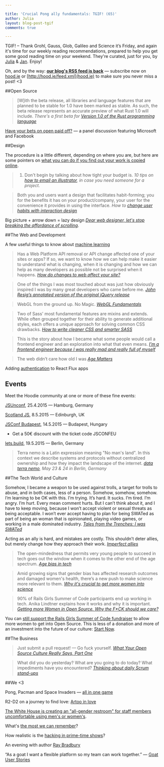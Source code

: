 ```yaml
---

title: 'Crucial Pong ally fundamentals: TGIF! (65)'
author: Julia
layout: blog-post-tgif
comments: true

---
```



TGIF! – Thank Grohl, Gauss, Glob, Galileo and Science it’s Friday, and again it's time for our weekly reading recommendations, prepared to help you get some good reading time on your weekend. They're curated, just for you, by [Julia](http://twitter.com/juschm) & [Jan](https://twitter.com/janl). Enjoy!

Oh, and by the way: <b>[our blog's RSS feed is back](http://hood.ie/feed.xml)</b> — subscribe now on [hood.ie](http://hood.ie) or [http://hood.ie/feed.xml](hood.ie) to make sure you never miss a post! <3

##Open Source

> [W]ith the beta release, all libraries and language features that are planned to be stable for 1.0 have been marked as stable. As such, the beta release represents an accurate preview of what Rust 1.0 will include. <cite>There's a first beta for [Version 1.0 of the Rust programming language](http://blog.rust-lang.org/2015/04/03/Rust-1.0-beta.html)</cite>

[Have your bets on open paid off?](https://www.youtube.com/watch?v=HZnbGNtcyMc) — a panel discussion featuring Microsoft and Facebook


##Design

The procedure is a little different, depending on where you are, but here are some pointers on [what you can do if you find out your work is copied online](http://www.owe.com/resources/legalities/legalities-34-what-can-you-do-when-your-work-is-copied-online/).

> 1. Don't begin by talking about how tight your budget is. <cite>10 tips on [how to email an illustrator](http://kmcmorris.blogspot.com.au/2015/04/self-published-authors-10-tips-on-how.html), in case you need someone for a project.</cite>

> Both you and users want a design that facilitates habit-forming; you for the benefits it has on your product/company, your user for the convenience it provides in using the interface. <cite>How to [change user habits with interaction design](http://thenextweb.com/dd/2015/03/11/how-to-change-user-habits-with-interaction-design/)</cite>

Big picture + arrow down = lazy design <cite>[Dear web designer, let's stop breaking the affordance of scrolling](https://medium.com/user-experience-design-1/dear-web-designer-let-s-stop-breaking-the-affordance-of-scrolling-fe8bf258df7b).</cite>

##The Web and Development

A few useful things to know about [machine learning](http://homes.cs.washington.edu/~pedrod/papers/cacm12.pdf)

> Has a Web Platform API removal or API change affected one of your sites or apps? If so, we want to know how we can help make it easier to understand what is changing, when it is changing and how we can help as many developers as possible not be surprised when it happens. <cite>[How do changes to web affect your site?](https://docs.google.com/a/ehealthnigeria.org/forms/d/1I8RIHvDAh8h-Xk6XoEK_w75ZC1K-7zryDrQkh2UK0UY/viewform)</cite>

> One of the things I was most touched about was just how obviously inspired I was by many great developers who came before me. <cite>[John Resig’s annotated version of the original jQuery release](http://ejohn.org/blog/annotated-version-of-the-original-jquery-release/)</cite>

> WebGL from the ground up. No Magic. <cite>[WebGL Fundamentals](http://webglfundamentals.org/)</cite>

> Two of Sass' most fundamental features are mixins and extends. While often grouped together for their ability to generate additional styles, each offers a unique approach for solving common CSS drawbacks. <cite>[How to write cleaner CSS and smarter SASS](http://www.creativebloq.com/web-design/how-write-cleaner-css-and-smarter-sass-41514637)</cite>

> This is the story about how I became what some people would call a frontend engineer and an exploration into what that even means. <cite>[I’m a frontend engineer because I was really mad and really full of myself](https://medium.com/@cramforce/anecdotes-about-frontend-and-backend-engineering-e65601a312be)</cite>

> The web didn’t care how old I was <cite>[Age Matters](https://the-pastry-box-project.net/ross-penman/2015-January-24)</cite>


Adding [authentication](https://auth0.com/blog/2015/04/09/adding-authentication-to-your-react-flux-app/) to React Flux apps

## Events

Meet the Hoodie community at one or more of these fine events:

[JSUnconf](http://2015.jsunconf.eu/ "JS Unconf 2015"), 25.4.2015 — Hamburg, Germany

[Scotland JS](http://scotlandjs.com/ "Scotland JS"), 8.5.2015 — Edinburgh, UK

[JSConf Budapest](http://jsconfbp.com/ "JSConf Budapest"), 14.5.2015 — Budapest, Hungary
 - Get a 50€ discount with the ticket code JSCONFEU

[lets.build](http://lets-build.de/ "lets.build"), 19.5.2015 — Berlin, Germany


> Terra nemo is a Latin expression meaning "No man's land". In this context we describe systems and protocols without centralized ownership and how they impact the landscape of the internet. <cite>[data terra nemo](http://dtn.is "Data Terra Nemo"), May 23 & 24 in Berlin, Germany</cite>

##The Tech World and Culture

>
Somehow, I became a weapon to be used against trolls, a target for trolls to abuse, and in both cases, less of a person. Somehow, somehow, somehow. I’m learning to be OK with this. I’m trying. It’s hard. It sucks. I’m tired. I’m angry. I’m hurt. Every mean comment hurts. But I can’t think about it, and I have to keep moving, because I won’t accept violent or sexual threats as being acceptable. I won’t ever accept having to plan for being SWATed as part of being an woman that is opinionated, playing video games, or working in a male dominated industry. <cite>[Tales from the Trenches: I was SWATed](http://blog.randi.io/2015/04/03/swated/)</cite>

>
Acting as an ally is hard, and mistakes are costly. This shouldn’t deter allies, but merely change how they approach their work. <cite>[Imperfect allies](http://www.indecorous.com/imperfect/)</cite>

> The open-mindedness that permits very young people to succeed in tech goes out the window when it comes to the other end of the age spectrum. <cite>[Age bias in tech](https://modelviewculture.com/pieces/silicon-valleys-other-diversity-problem-age-bias-in-tech)</cite>

> Amid growing signs that gender bias has affected research outcomes and damaged women's health, there’s a new push to make science more relevant to them. <cite>[Why it's crucial to get more women into science](http://news.nationalgeographic.com/news/2014/11/141107-gender-studies-women-scientific-research-feminist/)</cite>

> 90% of Rails Girls Summer of Code participants end up working in tech. Anika Lindtner explains how it works and why it is important. <cite>[Getting more Women in Open Source. Why the F*CK should we care?](https://www.youtube.com/watch?v=nivynU4mgBM)</cite>

You can [still support the Rails Girls Summer of Code fundraiser](http://railsgirlssummerofcode.org/campaign/) to allow more women to get into Open Source. This is less of a donation and more of an investment into the future of our culture: [Start Now](http://t.co/gXqu8UsHix).


##The Business

> Just submit a pull request! — Go fuck yourself. <cite>[What Your Open Source Culture Really Says, Part One](https://modelviewculture.com/pieces/what-your-open-source-culture-really-says-part-one)</cite>

> What did you do yesterday? What are you going to do today? What impediments have you encountered?  <cite>[Thinking about daily Scrum stand-ups](http://kristopherwilson.com/2015/03/09/the-daily-stand-up-is-an-antipattern/)</cite>



##We <3

Pong, Pacman and Space Invaders — [all in one game](http://kingpenguin.itch.io/pacapong)

R2-D2 on a journey to find love: [Artoo in love](https://www.youtube.com/watch?v=1bK7FUWIvuE)

[The White House is creating an "all-gender restroom" for staff members uncomfortable using men's or women's](http://www.nytimes.com/2015/04/09/us/politics/obama-to-call-for-end-to-conversion-therapies-for-gay-and-transgender-youth.html?_r=0).

What's [the most we can remember](http://www.bbc.com/future/story/20150401-whats-the-most-we-can-remember)?

How realistic is the [hacking in prime-time shows](http://www.engadget.com/2015/04/06/high-tech-tv/)?

An evening with author [Ray Bradbury](https://youtu.be/_W-r7ABrMYU)

“As a goat I want a flexible platform so my team can work together.” — [Goat User Stories](https://twitter.com/GoatUserStories/status/583007077636780032)
